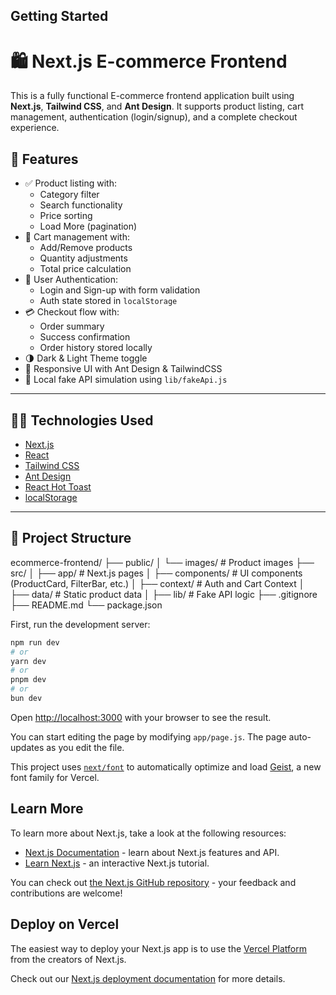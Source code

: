 ## Getting Started
# 🛍️ Next.js E-commerce Frontend

This is a fully functional E-commerce frontend application built using **Next.js**, **Tailwind CSS**, and **Ant Design**. It supports product listing, cart management, authentication (login/signup), and a complete checkout experience.

## 🚀 Features

- ✅ Product listing with:
  - Category filter
  - Search functionality
  - Price sorting
  - Load More (pagination)
- 🛒 Cart management with:
  - Add/Remove products
  - Quantity adjustments
  - Total price calculation
- 👤 User Authentication:
  - Login and Sign-up with form validation
  - Auth state stored in `localStorage`
- 💳 Checkout flow with:
  - Order summary
  - Success confirmation
  - Order history stored locally
- 🌗 Dark & Light Theme toggle
- 🔄 Responsive UI with Ant Design & TailwindCSS
- 📁 Local fake API simulation using `lib/fakeApi.js`

---
## 🧑‍💻 Technologies Used

- [Next.js](https://nextjs.org/)
- [React](https://reactjs.org/)
- [Tailwind CSS](https://tailwindcss.com/)
- [Ant Design](https://ant.design/)
- [React Hot Toast](https://react-hot-toast.com/)
- [localStorage](https://developer.mozilla.org/en-US/docs/Web/API/Window/localStorage)

---

## 📂 Project Structure
ecommerce-frontend/
├── public/
│ └── images/ # Product images
├── src/
│ ├── app/ # Next.js pages
│ ├── components/ # UI components (ProductCard, FilterBar, etc.)
│ ├── context/ # Auth and Cart Context
│ ├── data/ # Static product data
│ ├── lib/ # Fake API logic
├── .gitignore
├── README.md
└── package.json

First, run the development server:

```bash
npm run dev
# or
yarn dev
# or
pnpm dev
# or
bun dev
```

Open [http://localhost:3000](http://localhost:3000) with your browser to see the result.

You can start editing the page by modifying `app/page.js`. The page auto-updates as you edit the file.

This project uses [`next/font`](https://nextjs.org/docs/app/building-your-application/optimizing/fonts) to automatically optimize and load [Geist](https://vercel.com/font), a new font family for Vercel.

## Learn More

To learn more about Next.js, take a look at the following resources:

- [Next.js Documentation](https://nextjs.org/docs) - learn about Next.js features and API.
- [Learn Next.js](https://nextjs.org/learn) - an interactive Next.js tutorial.

You can check out [the Next.js GitHub repository](https://github.com/vercel/next.js) - your feedback and contributions are welcome!

## Deploy on Vercel

The easiest way to deploy your Next.js app is to use the [Vercel Platform](https://vercel.com/new?utm_medium=default-template&filter=next.js&utm_source=create-next-app&utm_campaign=create-next-app-readme) from the creators of Next.js.

Check out our [Next.js deployment documentation](https://nextjs.org/docs/app/building-your-application/deploying) for more details.
